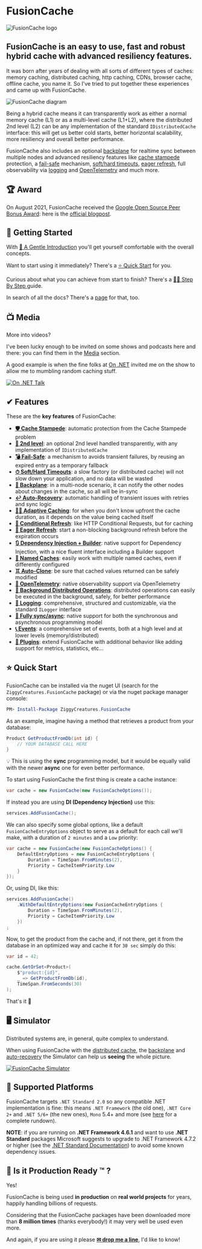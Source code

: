 ﻿# FusionCache

![FusionCache logo](https://raw.githubusercontent.com/ZiggyCreatures/FusionCache/main/docs/logo-256x256.png)

## FusionCache is an easy to use, fast and robust hybrid cache with advanced resiliency features.

It was born after years of dealing with all sorts of different types of caches: memory caching, distributed caching, http caching, CDNs, browser cache, offline cache, you name it. So I've tried to put together these experiences and came up with FusionCache.

![FusionCache diagram](https://raw.githubusercontent.com/ZiggyCreatures/FusionCache/main/docs/images/diagram.png)

Being a hybrid cache means it can transparently work as either a normal memory cache (L1) or as a multi-level cache (L1+L2), where the distributed 2nd level (L2) can be any implementation of the standard `IDistributedCache` interface: this will get us better cold starts, better horizontal scalability, more resiliency and overall better performance.

FusionCache also includes an optional [backplane](https://github.com/ZiggyCreatures/FusionCache/blob/main/docs/Backplane.md) for realtime sync between multiple nodes and advanced resiliency features like [cache stampede](https://github.com/ZiggyCreatures/FusionCache/blob/main/docs/CacheStampede.md) protection, a [fail-safe](https://github.com/ZiggyCreatures/FusionCache/blob/main/docs/FailSafe.md) mechanism, [soft/hard timeouts](https://github.com/ZiggyCreatures/FusionCache/blob/main/docs/Timeouts.md), [eager refresh](https://github.com/ZiggyCreatures/FusionCache/blob/main/docs/EagerRefresh.md), full observability via [logging](https://github.com/ZiggyCreatures/FusionCache/blob/main/docs/Logging.md) and [OpenTelemetry](https://github.com/ZiggyCreatures/FusionCache/blob/main/docs/OpenTelemetry.md) and much more.

## 🏆 Award

On August 2021, FusionCache received the [Google Open Source Peer Bonus Award](https://twitter.com/jodydonetti/status/1422550932433350666): here is the [official blogpost](https://opensource.googleblog.com/2021/09/announcing-latest-open-source-peer-bonus-winners.html).

## 📕 Getting Started

With [🦄 A Gentle Introduction](https://github.com/ZiggyCreatures/FusionCache/blob/main/docs/AGentleIntroduction.md) you'll get yourself comfortable with the overall concepts.

Want to start using it immediately? There's a [⭐ Quick Start](https://github.com/ZiggyCreatures/FusionCache/blob/main/README.md#-quick-start) for you.

Curious about what you can achieve from start to finish? There's a [👩‍🏫 Step By Step ](https://github.com/ZiggyCreatures/FusionCache/blob/main/docs/StepByStep.md) guide.

In search of all the docs? There's a [page](https://github.com/ZiggyCreatures/FusionCache/blob/main/docs/README.md) for that, too.

## 📺 Media

More into videos?

I've been lucky enough to be invited on some shows and podcasts here and there: you can find them in the [Media](https://github.com/ZiggyCreatures/FusionCache/blob/main/docs/Media.md) section.

A good example is when the fine folks at [On .NET](https://learn.microsoft.com/en-us/shows/on-net/) invited me on the show to allow me to mumbling random caching stuff.

[![On .NET Talk](https://raw.githubusercontent.com/ZiggyCreatures/FusionCache/main/docs/images/talks/on-dotnet.jpg)](https://www.youtube.com/watch?v=hCswI2goi7s)


## ✔ Features
These are the **key features** of FusionCache:

- [**🛡️ Cache Stampede**](https://github.com/ZiggyCreatures/FusionCache/blob/main/docs/CacheStampede.md): automatic protection from the Cache Stampede problem
- [**🔀 2nd level**](https://github.com/ZiggyCreatures/FusionCache/blob/main/docs/CacheLevels.md): an optional 2nd level handled transparently, with any implementation of `IDistributedCache`
- [**💣 Fail-Safe**](https://github.com/ZiggyCreatures/FusionCache/blob/main/docs/FailSafe.md): a mechanism to avoids transient failures, by reusing an expired entry as a temporary fallback
- [**⏱ Soft/Hard Timeouts**](https://github.com/ZiggyCreatures/FusionCache/blob/main/docs/Timeouts.md): a slow factory (or distributed cache) will not slow down your application, and no data will be wasted
- [**📢 Backplane**](https://github.com/ZiggyCreatures/FusionCache/blob/main/docs/Backplane.md): in a multi-node scenario, it can notify the other nodes about changes in the cache, so all will be in-sync
- [**↩️ Auto-Recovery**](https://github.com/ZiggyCreatures/FusionCache/blob/main/docs/AutoRecovery.md): automatic handling of transient issues with retries and sync logic
- [**🧙‍♂️ Adaptive Caching**](https://github.com/ZiggyCreatures/FusionCache/blob/main/docs/AdaptiveCaching.md): for when you don't know upfront the cache duration, as it depends on the value being cached itself
- [**🔂 Conditional Refresh**](https://github.com/ZiggyCreatures/FusionCache/blob/main/docs/ConditionalRefresh.md): like HTTP Conditional Requests, but for caching
- [**🦅 Eager Refresh**](https://github.com/ZiggyCreatures/FusionCache/blob/main/docs/EagerRefresh.md): start a non-blocking background refresh before the expiration occurs
- [**🔃 Dependency Injection + Builder**](https://github.com/ZiggyCreatures/FusionCache/blob/main/docs/DependencyInjection.md): native support for Dependency Injection, with a nice fluent interface including a Builder support
- [**📛 Named Caches**](https://github.com/ZiggyCreatures/FusionCache/blob/main/docs/NamedCaches.md): easily work with multiple named caches, even if differently configured
- [**♊ Auto-Clone**](https://github.com/ZiggyCreatures/FusionCache/blob/main/docs/AutoClone.md): be sure that cached values returned can be safely modified
- [**🔭 OpenTelemetry**](https://github.com/ZiggyCreatures/FusionCache/blob/main/docs/OpenTelemetry.md): native observability support via OpenTelemetry
- [**🚀 Background Distributed Operations**](https://github.com/ZiggyCreatures/FusionCache/blob/main/docs/BackgroundDistributedOperations.md): distributed operations can easily be executed in the background, safely, for better performance
- [**📜 Logging**](https://github.com/ZiggyCreatures/FusionCache/blob/main/docs/Logging.md): comprehensive, structured and customizable, via the standard `ILogger` interface
- [**💫 Fully sync/async**](https://github.com/ZiggyCreatures/FusionCache/blob/main/docs/CoreMethods.md): native support for both the synchronous and asynchronous programming model
- [**📞 Events**](https://github.com/ZiggyCreatures/FusionCache/blob/main/docs/Events.md): a comprehensive set of events, both at a high level and at lower levels (memory/distributed)
- [**🧩 Plugins**](https://github.com/ZiggyCreatures/FusionCache/blob/main/docs/Plugins.md): extend FusionCache with additional behavior like adding support for metrics, statistics, etc...

## ⭐ Quick Start

FusionCache can be installed via the nuget UI (search for the `ZiggyCreatures.FusionCache` package) or via the nuget package manager console:

```PowerShell
PM> Install-Package ZiggyCreatures.FusionCache
```

As an example, imagine having a method that retrieves a product from your database:

```csharp
Product GetProductFromDb(int id) {
	// YOUR DATABASE CALL HERE
}
```

💡 This is using the **sync** programming model, but it would be equally valid with the newer **async** one for even better performance.

To start using FusionCache the first thing is create a cache instance:

```csharp
var cache = new FusionCache(new FusionCacheOptions());
```

If instead you are using **DI (Dependency Injection)** use this:

```csharp
services.AddFusionCache();
```

We can also specify some global options, like a default `FusionCacheEntryOptions` object to serve as a default for each call we'll make, with a duration of `2 minutes` and a `Low` priority:

```csharp
var cache = new FusionCache(new FusionCacheOptions() {
	DefaultEntryOptions = new FusionCacheEntryOptions {
		Duration = TimeSpan.FromMinutes(2),
		Priority = CacheItemPriority.Low
	}
});
```

Or, using DI, like this:

```csharp
services.AddFusionCache()
	.WithDefaultEntryOptions(new FusionCacheEntryOptions {
		Duration = TimeSpan.FromMinutes(2),
		Priority = CacheItemPriority.Low
	})
;
```

Now, to get the product from the cache and, if not there, get it from the database in an optimized way and cache it for `30 sec` simply do this:

```csharp
var id = 42;

cache.GetOrSet<Product>(
	$"product:{id}",
	_ => GetProductFromDb(id),
	TimeSpan.FromSeconds(30)
);
```

That's it 🎉

## 🖥️ Simulator

Distributed systems are, in general, quite complex to understand.

When using FusionCache with the [distributed cache](https://github.com/ZiggyCreatures/FusionCache/blob/main/docs/CacheLevels.md), the [backplane](https://github.com/ZiggyCreatures/FusionCache/blob/main/docs/Backplane.md) and [auto-recovery](https://github.com/ZiggyCreatures/FusionCache/blob/main/docs/AutoRecovery.md) the Simulator can help us **seeing** the whole picture.

[![FusionCache Simulator](https://raw.githubusercontent.com/ZiggyCreatures/FusionCache/main/docs/images/fusioncache-simulator-autorecovery.png)](docs/Simulator.md)

## 🧰 Supported Platforms

FusionCache targets `.NET Standard 2.0` so any compatible .NET implementation is fine: this means `.NET Framework` (the old one), `.NET Core 2+` and `.NET 5/6+` (the new ones), `Mono` 5.4+ and more (see [here](https://docs.microsoft.com/en-us/dotnet/standard/net-standard#net-implementation-support) for a complete rundown).

**NOTE**: if you are running on **.NET Framework 4.6.1** and want to use **.NET Standard** packages Microsoft suggests to upgrade to .NET Framework 4.7.2 or higher (see the [.NET Standard Documentation](https://docs.microsoft.com/en-us/dotnet/standard/net-standard#net-implementation-support)) to avoid some known dependency issues.

## 💼 Is it Production Ready :tm: ?

Yes!

FusionCache is being used **in production** on **real world projects** for years, happily handling billions of requests.

Considering that the FusionCache packages have been downloaded more than **8 million times** (thanks everybody!) it may very well be used even more.

And again, if you are using it please [**✉ drop me a line**](https://twitter.com/jodydonetti), I'd like to know!
